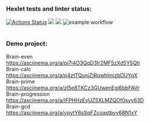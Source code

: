 ### Hexlet tests and linter status:
[![Actions Status](https://github.com/ivan-shumilin/python-project-lvl1/workflows/hexlet-check/badge.svg)](https://github.com/ivan-shumilin/python-project-lvl1/actions)
<a href="https://codeclimate.com/github/codeclimate/codeclimate/maintainability"><img src="https://api.codeclimate.com/v1/badges/a99a88d28ad37a79dbf6/maintainability" /></a>
<a href="https://codeclimate.com/github/codeclimate/codeclimate/test_coverage"><img src="https://api.codeclimate.com/v1/badges/a99a88d28ad37a79dbf6/test_coverage" /></a>
![example workflow](https://github.com/ivan-shumilin/python-project-lvl1-v2/actions/workflows/pyci.yml/badge.svg)
<br>
<br>
### Demo project:<br>
Brain-even<br>
https://asciinema.org/a/pi7i4O3QqD3Ir2MF5zXd5Y5Qh<br>
Brain-calc<br>
https://asciinema.org/a/p4ztTQunjZjRqwhlmizbDUYqX<br>
Brain-prime<br>
https://asciinema.org/a/zl5e8TKCz3GUwenEgj6bbFAVr<br>
Brain-progression<br>
https://asciinema.org/a/IFPHHzEyUZ5XLMZQOf0syv63D<br>
Brain-gcd<br>
https://asciinema.org/a/ypvtY6sSqFZcoastbyv68N1xY<br>

